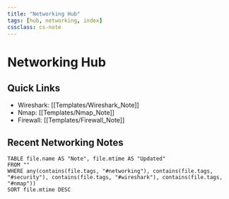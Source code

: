 ```yaml
---
title: "Networking Hub"
tags: [hub, networking, index]
cssclass: cs-note
---
```


# Networking Hub

## Quick Links
- Wireshark: [[Templates/Wireshark_Note]]
- Nmap: [[Templates/Nmap_Note]]
- Firewall: [[Templates/Firewall_Note]]

## Recent Networking Notes
```dataview
TABLE file.name AS "Note", file.mtime AS "Updated"
FROM ""
WHERE any(contains(file.tags, "#networking"), contains(file.tags, "#security"), contains(file.tags, "#wireshark"), contains(file.tags, "#nmap"))
SORT file.mtime DESC
```
